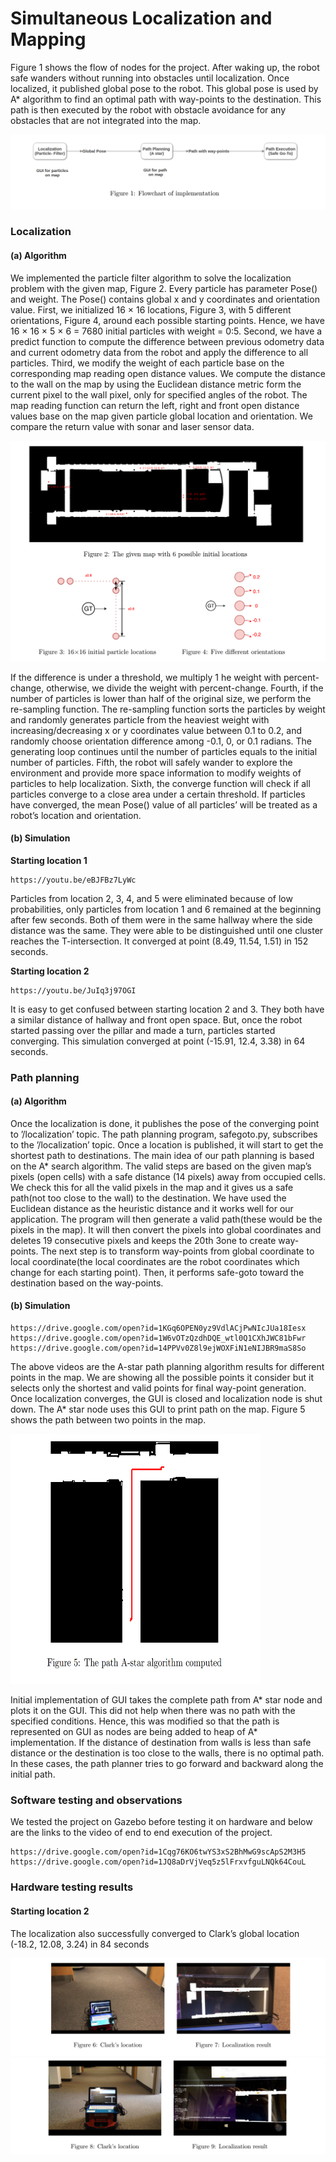 # Simultaneous Localization and Mapping

Figure 1 shows the flow of nodes for the project. After waking up, the robot safe wanders without running into obstacles until localization. Once localized, it published global pose to the robot. This global pose is used by A* algorithm to find an optimal path with way-points to the destination. This path is then executed by the robot with obstacle avoidance for any obstacles that are not integrated into the map.

![image removed](https://github.com/VishalKole/SLAM/blob/master/flowpath.PNG)

### Localization
#### (a) Algorithm

We implemented the particle filter algorithm to solve the localization problem with the given map, Figure 2. Every particle has parameter Pose() and weight. The Pose() contains global x and y coordinates and orientation value. First, we initialized 16 × 16 locations, Figure 3, with 5 different orientations, Figure 4, around each possible starting points. Hence, we have 16 × 16 × 5 × 6 = 7680 initial particles with weight = 0:5. Second, we have a predict function to compute the difference between previous odometry data and current odometry data from the robot and apply the difference to all particles. Third, we modify the weight of each particle base on the corresponding map reading open distance values. We compute the distance to the wall on the map by using the Euclidean distance metric form the current pixel to the wall pixel, only for specified angles of the robot. The map reading function can return the left, right and front open distance values
base on the map given particle global location and orientation. We compare the return value with sonar and laser sensor data.


![image removed](https://github.com/VishalKole/SLAM/blob/master/particles.PNG)

 If the difference is under a threshold, we multiply 1 he weight with percent-change, otherwise, we divide the weight with percent-change. Fourth, if the number of particles is lower than half of the original size, we perform the re-sampling function. The re-sampling function sorts the particles by weight and randomly generates particle from the heaviest weight with increasing/decreasing x or y coordinates value between 0.1 to 0.2, and randomly choose orientation difference among -0.1, 0, or 0.1 radians. The generating loop continues until the number of particles equals to the initial number of particles. Fifth, the robot will safely wander to explore the environment and provide more space information to modify weights of particles to help localization. Sixth, the converge function will check if all particles converge to a close area under a certain threshold. If particles have converged, the mean Pose() value of all particles’ will be treated as a robot’s location and orientation.
 
#### (b) Simulation
**Starting location 1**
```
https://youtu.be/eBJFBz7LyWc
```
Particles from location 2, 3, 4, and 5 were eliminated because of low probabilities, only
particles from location 1 and 6 remained at the beginning after few seconds. Both of
them were in the same hallway where the side distance was the same. They were able to
be distinguished until one cluster reaches the T-intersection. It converged at point (8.49,
11.54, 1.51) in 152 seconds.

**Starting location 2**
```
https://youtu.be/JuIq3j97OGI
```
It is easy to get confused between starting location 2 and 3. They both have a similar
distance of hallway and front open space. But, once the robot started passing over the
pillar and made a turn, particles started converging. This simulation converged at point
(-15.91, 12.4, 3.38) in 64 seconds.


### Path planning
#### (a) Algorithm
Once the localization is done, it publishes the pose of the converging point to ’/localization’ topic. The path planning program, safegoto.py, subscribes to the ’/localization’
topic. Once a location is published, it will start to get the shortest path to destinations.
The main idea of our path planning is based on the A* search algorithm. The valid steps
are based on the given map’s pixels (open cells) with a safe distance (14 pixels) away
from occupied cells. We check this for all the valid pixels in the map and it gives us
a safe path(not too close to the wall) to the destination. We have used the Euclidean
distance as the heuristic distance and it works well for our application. The program will
then generate a valid path(these would be the pixels in the map). It will then convert
the pixels into global coordinates and deletes 19 consecutive pixels and keeps the 20th
3one to create way-points. The next step is to transform way-points from global coordinate to local coordinate(the local coordinates are the robot coordinates which change for
each starting point). Then, it performs safe-goto toward the destination based on the
way-points.

#### (b) Simulation
```
https://drive.google.com/open?id=1KGq6OPEN0yz9VdlACjPwNIcJUa18Iesx
https://drive.google.com/open?id=1W6vOTzQzdhDQE_wtl0Q1CXhJWC81bFwr
https://drive.google.com/open?id=14PPVv0Z8l9ejWOXFiN1eNIJBR9maS8So
```
The above videos are the A-star path planning algorithm results for different points in
the map. We are showing all the possible points it consider but it selects only the shortest
and valid points for final way-point generation.
Once localization converges, the GUI is closed and localization node is shut down.
The A* star node uses this GUI to print path on the map. Figure 5 shows the path
between two points in the map.

<img src="https://github.com/VishalKole/SLAM/blob/master/astar%20path.PNG" height="400" width="400">

Initial implementation of GUI takes the complete path from A* star node and plots
it on the GUI. This did not help when there was no path with the specified conditions.
Hence, this was modified so that the path is represented on GUI as nodes are being added
to heap of A* implementation. If the distance of destination from walls is less than safe
distance or the destination is too close to the walls, there is no optimal path. In these
cases, the path planner tries to go forward and backward along the initial path.

### Software testing and observations
We tested the project on Gazebo before testing it on hardware and below are the links
to the video of end to end execution of the project.
```
https://drive.google.com/open?id=1Cqg76KO6twYS3xS2BhMwG9scApS2M3H5
https://drive.google.com/open?id=1JQ8aDrVjVeq5z5lFrxvfguLNQk64CouL
```

### Hardware testing results

#### Starting location 2
The localization also successfully converged to Clark’s global location (-18.2, 12.08, 3.24)
in 84 seconds

![](https://github.com/VishalKole/SLAM/blob/master/HW%20test.PNG)
![](https://github.com/VishalKole/SLAM/blob/master/HW%20test-loc1.PNG)
